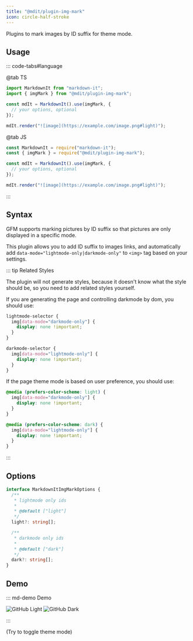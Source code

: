 ```yaml
---
title: "@mdit/plugin-img-mark"
icon: circle-half-stroke
---
```


Plugins to mark images by ID suffix for theme mode.

<!-- more -->

## Usage

::: code-tabs#language

@tab TS

```ts
import MarkdownIt from "markdown-it";
import { imgMark } from "@mdit/plugin-img-mark";

const mdIt = MarkdownIt().use(imgMark, {
  // your options, optional
});

mdIt.render("![image](https://example.com/image.png#light)");
```

@tab JS

```js
const MarkdownIt = require("markdown-it");
const { imgMark } = require("@mdit/plugin-img-mark");

const mdIt = MarkdownIt().use(imgMark, {
  // your options, optional
});

mdIt.render("![image](https://example.com/image.png#light)");
```

:::

## Syntax

GFM supports marking pictures by ID suffix so that pictures are only displayed in a specific mode.

This plugin allows you to add ID suffix to images links, and automatically add `data-mode="lightmode-only|darkmode-only"` to `<img>` tag based on your settings.

::: tip Related Styles

The plugin will not generate styles, because it doesn't know what the style should be, so you need to add related styles yourself.

If you are generating the page and controlling darkmode by dom, you should use:

```css
lightmode-selector {
  img[data-mode="darkmode-only"] {
    display: none !important;
  }
}

darkmode-selector {
  img[data-mode="lightmode-only"] {
    display: none !important;
  }
}
```

If the page theme mode is based on user preference, you should use:

```css
@media (prefers-color-scheme: light) {
  img[data-mode="darkmode-only"] {
    display: none !important;
  }
}

@media (prefers-color-scheme: dark) {
  img[data-mode="lightmode-only"] {
    display: none !important;
  }
}
```

:::

## Options

```ts
interface MarkdownItImgMarkOptions {
  /**
   * lightmode only ids
   *
   * @default ["light"]
   */
  light?: string[];

  /**
   * darkmode only ids
   *
   * @default ["dark"]
   */
  dark?: string[];
}
```

## Demo

::: md-demo Demo

![GitHub Light](/github-light.png#dark)
![GitHub Dark](/github-dark.png#light)

:::

<ColorModeSwitch /> (Try to toggle theme mode)

<script setup lang="ts">
import { ColorModeSwitch } from "vuepress-theme-hope/client"
</script>
